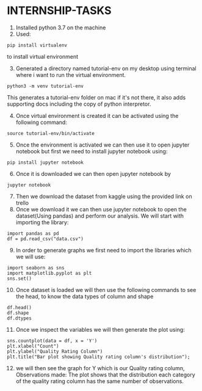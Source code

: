 # INTERNSHIP-TASKS
1. Installed python 3.7 on the machine
2. Used:
```
pip install virtualenv
```
to install virtual environment

3. Generated a directory named tutorial-env on my desktop using terminal where i want to run the virtual environment.
```
python3 -m venv tutorial-env

```
This generates a tutorial-env folder on mac if it's not there, it also adds supporting docs including the copy of python interpretor.


4. Once virtual environment is created it can be activated using the following command:
```
source tutorial-env/bin/activate

```
5. Once the environment is activated we can then use it to open jupyter notebook but first we need to install jupyter notebook using:
```
pip install jupyter notebook

```
6. Once it is downloaded we can then open jupyter notebook by
```
jupyter notebook
```
7. Then we download the dataset from kaggle using the provided link on trello 
8. Once we download it we can then use jupyter notebook to open the dataset(Using pandas) and perform our analysis. We will start with importing the library:
```
import pandas as pd
df = pd.read_csv("data.csv")
```
9. In order to generate graphs we first need to import the libraries which we will use:
```
import seaborn as sns
import matplotlib.pyplot as plt
sns.set()
```
10. Once dataset is loaded we will then use the following commands to see the head, to know the data types of column and shape
```
df.head()
df.shape
df.dtypes
```
11. Once we inspect the variables we will then generate the plot using:
```
sns.countplot(data = df, x = 'Y')
plt.xlabel("Count")
plt.ylabel("Quality Rating Column")
plt.title("Bar plot showing Quality rating column's distribution");
```
12. we will then see the graph for Y which is our Quality rating column, Observations made:
The plot shows that the distribution each category of the quality rating column has the same number of observations.
